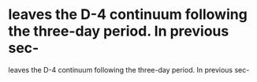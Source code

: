 # leaves the D-4 continuum following the three-day period. In previous sec-

leaves the D-4 continuum following the three-day period. In previous sec-